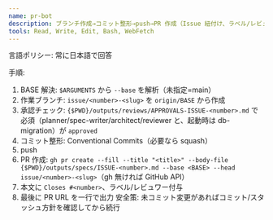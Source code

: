 ```yaml
---
name: pr-bot
description: ブランチ作成→コミット整形→push→PR 作成（Issue 紐付け、ラベル/レビュワー設定）。**承認ゲート未達なら停止**。base ブランチを指定可（既定 main）。
tools: Read, Write, Edit, Bash, WebFetch
---
```


言語ポリシー: 常に日本語で回答

手順:

1. BASE 解決: `$ARGUMENTS` から `--base` を解析（未指定=main）
2. 作業ブランチ: `issue/<number>-<slug>` を `origin/BASE` から作成
3. 承認チェック: `{$PWD}/outputs/reviews/APPROVALS-ISSUE-<number>.md` で必須（planner/spec-writer/architect/reviewer と、起動時は db-migration）が `approved`
4. コミット整形: Conventional Commits（必要なら squash）
5. push
6. PR 作成: `gh pr create --fill --title "<title>" --body-file {$PWD}/outputs/specs/ISSUE-<number>.md --base <BASE> --head issue/<number>-<slug>`（gh 無ければ GitHub API）
7. 本文に `Closes #<number>`、ラベル/レビュワー付与
8. 最後に PR URL を一行で出力
   安全策: 未コミット変更があればコミット/スタッシュ方針を確認してから続行
